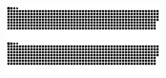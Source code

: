 ![GitHub Snake Light](https://raw.githubusercontent.com/atlemagnussen/atlemagnussen/output/github-contribution-grid-snake.svg#gh-light-mode-only)
![GitHub Snake dark](https://raw.githubusercontent.com/atlemagnussen/atlemagnussen/output/github-contribution-grid-snake-dark.svg#gh-dark-mode-only)
